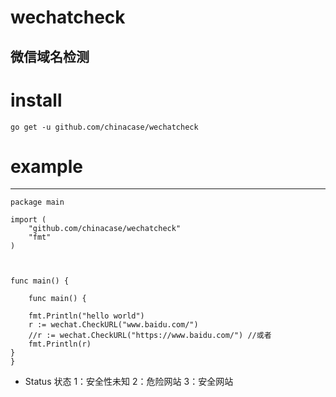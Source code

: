 # wechatcheck

  微信域名检测
------
# install
```
go get -u github.com/chinacase/wechatcheck
```

# example
------
```
package main

import (
	"github.com/chinacase/wechatcheck"
	"fmt"
)



func main() {

	func main() {

	fmt.Println("hello world")
	r := wechat.CheckURL("www.baidu.com/")
	//r := wechat.CheckURL("https://www.baidu.com/") //或者
	fmt.Println(r)
}
}
```
+ Status 状态 1：安全性未知 2：危险网站 3：安全网站
